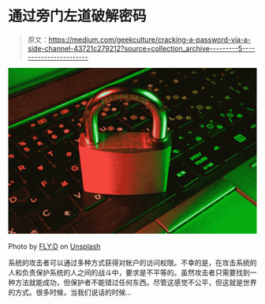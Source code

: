 # 通过旁门左道破解密码

> 原文：<https://medium.com/geekculture/cracking-a-password-via-a-side-channel-43721c279212?source=collection_archive---------5----------------------->

![](img/a2de9ba18a3ae0477ea197737843aac7.png)

Photo by [FLY:D](https://unsplash.com/@flyd2069?utm_source=medium&utm_medium=referral) on [Unsplash](https://unsplash.com?utm_source=medium&utm_medium=referral)

系统的攻击者可以通过多种方式获得对帐户的访问权限。不幸的是，在攻击系统的人和负责保护系统的人之间的战斗中，要求是不平等的。虽然攻击者只需要找到一种方法就能成功，但保护者不能错过任何东西。尽管这感觉不公平，但这就是世界的方式。很多时候，当我们说话的时候…